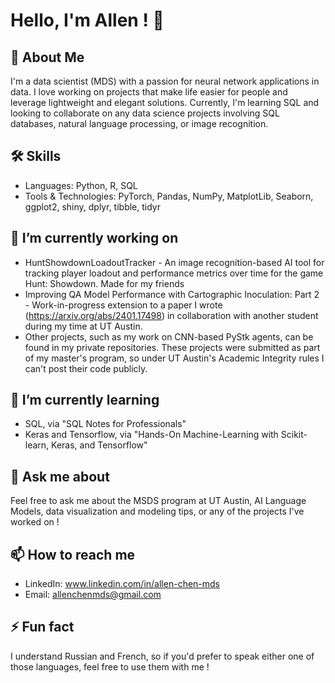 # Hello, I'm Allen ! 👋

## 🚀 About Me
I'm a data scientist (MDS) with a passion for neural network applications in data. I love working on projects that make life easier for people and leverage lightweight and elegant solutions. Currently, I'm learning SQL and looking to collaborate on any data science projects involving SQL databases, natural language processing, or image recognition. 

## 🛠 Skills
- Languages: Python, R, SQL
- Tools & Technologies: PyTorch, Pandas, NumPy, MatplotLib, Seaborn, ggplot2, shiny, dplyr, tibble, tidyr

## 🔭 I’m currently working on
- HuntShowdownLoadoutTracker - An image recognition-based AI tool for tracking player loadout and performance metrics over time for the game Hunt: Showdown. Made for my friends
- Improving QA Model Performance with Cartographic Inoculation: Part 2 - Work-in-progress extension to a paper I wrote (https://arxiv.org/abs/2401.17498) in collaboration with another student during my time at UT Austin.
- Other projects, such as my work on CNN-based PyStk agents, can be found in my private repositories. These projects were submitted as part of my master's program, so under UT Austin's Academic Integrity rules I can't post their code publicly. 

## 🌱 I’m currently learning
- SQL, via "SQL Notes for Professionals"
- Keras and Tensorflow, via "Hands-On Machine-Learning with Scikit-learn, Keras, and Tensorflow"

## 💬 Ask me about
Feel free to ask me about the MSDS program at UT Austin, AI Language Models, data visualization and modeling tips, or any of the projects I've worked on !

## 📫 How to reach me
- LinkedIn: www.linkedin.com/in/allen-chen-mds
- Email: allenchenmds@gmail.com

## ⚡ Fun fact
I understand Russian and French, so if you'd prefer to speak either one of those languages, feel free to use them with me !

<!---
aachen2c/aachen2c is a ✨ special ✨ repository because its `README.md` (this file) appears on your GitHub profile.
You can click the Preview link to take a look at your changes.
--->
